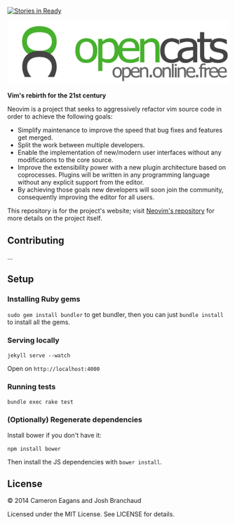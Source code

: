 [![Stories in Ready](https://badge.waffle.io/neovim/neovim.github.io.png?label=ready&title=Ready)](https://waffle.io/neovim/neovim.github.io)

![Neovim Logo](logos/opencats-logo.png)

**Vim's rebirth for the 21st century**

Neovim is a project that seeks to aggressively refactor vim source code in
order to achieve the following goals:

* Simplify maintenance to improve the speed that bug fixes and features get
merged.
* Split the work between multiple developers.
* Enable the implementation of new/modern user interfaces without any
modifications to the core source.
* Improve the extensibility power with a new plugin architecture based on
coprocesses. Plugins will be written in any programming language without any
explicit support from the editor.
* By achieving those goals new developers will soon join the community,
consequently improving the editor for all users.

This repository is for the project's website; visit
[Neovim's repository](https://github.com/neovim/neovim) for more details on
the project itself.

## Contributing
...

## Setup

### Installing Ruby gems
`sudo gem install bundler` to get bundler, then you can just `bundle install` to install all the gems.

### Serving locally
```
jekyll serve --watch
```
Open on `http://localhost:4000`

### Running tests
```
bundle exec rake test
```

### (Optionally) Regenerate dependencies
Install bower if you don't have it:
```
npm install bower
```
Then install the JS dependencies with `bower install`.

## License

&copy; 2014 Cameron Eagans and Josh Branchaud

Licensed under the MIT License. See LICENSE for details.
